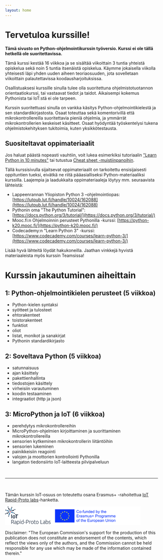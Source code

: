 ```yaml
---
layout: home
---
```


# Tervetuloa kurssille!

**Tämä sivusto on Python-ohjelmointikurssin työversio. Kurssi ei ole tällä hetkellä ole suoritettavissa.**

Tämä kurssi kestää 16 viikkoa ja se sisältää viikoittain 3 tuntia yhteistä opiskelua sekä noin 5 tuntia itsenäistä opiskelua. Käymme jokaisella viikolla yhteisesti läpi yhden uuden aiheen teoriaosuuden, jota sovelletaan viikoittain palautettavissa koodausharjoituksissa.

Osallistuaksesi kurssille sinulla tulee olla suoritettuna ohjelmistotuotannon orientaatiokurssi, tai vastaavat tiedot ja taidot. Aikaisempi kokemus Pythonista tai IoT:stä ei ole tarpeen.

Kurssin suoritettuasi sinulla on vankka käsitys Python-ohjelmointikielestä ja sen standardikirjastosta. Osaat toteuttaa sekä komentorivillä että mikrokontrollereilla suoritettavia pieniä ohjelmia, ja ymmärrät mikrokontrollerien keskeiset käsitteet. Osaat hyödyntää työskentelysi tukena ohjelmistokehityksen tukitoimia, kuten yksikkötestausta.

## Suositeltavat oppimateriaalit

Jos haluat päästä nopeasti vauhtiin, voit lukea esimerkiksi tutoriaalin ["Learn Python in 10 minutes"](https://www.stavros.io/tutorials/python/) tai tutustua [Cheat sheet -muistiinpanoihin](https://www.pythoncheatsheet.org/).

Tällä kurssisivulla sijaitsevat oppimateriaalit on tarkoitettu ensisijaisesti oppituntien tueksi, eivätkä ne riitä pääasialliseksi Python-materiaaliksi kurssilla. Laajempia ja laadukkaita oppimateriaaleja löytyy mm. seuraavista lähteistä:

* Lappeenrannan Yliopiston Python 3 –ohjelmointiopas: [https://lutpub.lut.fi/handle/10024/162088](https://lutpub.lut.fi/handle/10024/162088)
* Pythonin oma "The Python Tutorial": [https://docs.python.org/3/tutorial/](https://docs.python.org/3/tutorial/)
* Mooc.fi:n Ohjelmoinnin perusteet Pythonilla -kurssi: [https://python-k20.mooc.fi/](https://python-k20.mooc.fi/)
* Codecademy:n "Learn Python 3" -kurssi: [https://www.codecademy.com/courses/learn-python-3/](https://www.codecademy.com/courses/learn-python-3/)

Lisää hyvä lähteitä löydät hakukoneilla. Jaathan vinkkejä hyvistä materiaaleista myös kurssin Teamsissa!


# Kurssin jakautuminen aiheittain

## 1: Python-ohjelmointikielen perusteet (5 viikkoa)

- Python-kielen syntaksi
- syötteet ja tulosteet
- ehtorakenteet
- toistorakenteet
- funktiot
- oliot
- listat, monikot ja sanakirjat
- Pythonin standardikirjasto

## 2: Soveltava Python (5 viikkoa)

- satunnaisuus
- ajan käsittely
- pakettienhallinta
- tiedostojen käsittely
- virheisiin varautuminen
- koodin testaaminen
- integraatiot (http ja json)

## 3: MicroPython ja IoT (6 viikkoa)

- perehdytys mikrokontrollereihin
- MicroPython-ohjelmien kirjoittaminen ja suorittaminen mikrokontrollereilla
- sensorien kytkeminen mikrokontrollerin liitäntöihin
- sensorien lukeminen
- painikkeisiin reagointi
- valojen ja moottorien kontrollointi Pythonilla
- langaton tiedonsiirto IoT-laitteesta pilvipalveluun

&nbsp;

---

&nbsp;

Tämän kurssin IoT-osuus on toteutettu osana  Erasmus+ -rahoitettua [IoT Rapid-Proto labs](https://www.rapidprotolabs.eu/)-hanketta.

<a href="https://www.rapidprotolabs.eu/"><img src="./_images/IoT_RPL_Logo_Positive.png" alt="IoT Rapid-Proto labs" style="max-height: 60px" /></a> <a href="https://www.eacea.ec.europa.eu/about-eacea_fi"><img src="./_images/logosbeneficaireserasmusright_en.jpg" alt="Erasmus+" style="max-height: 60px" /></a>

Disclaimer: "The European Commission's support for the production of this publication does not constitute an endorsement of the contents, which reflect the views only of the authors, and the Commission cannot be held responsible for any use which may be made of the information contained therein."
